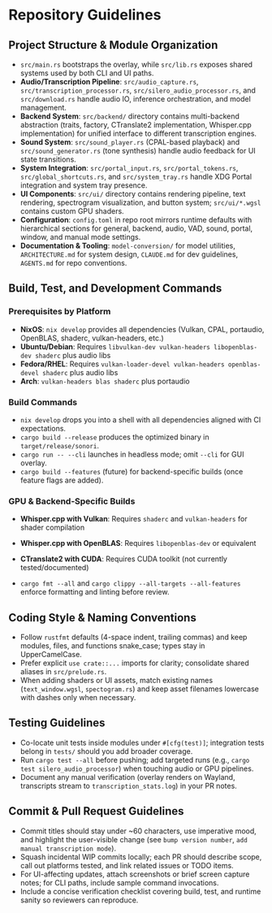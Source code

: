 # Repository Guidelines

## Project Structure & Module Organization
- `src/main.rs` bootstraps the overlay, while `src/lib.rs` exposes shared systems used by both CLI and UI paths.
- **Audio/Transcription Pipeline**: `src/audio_capture.rs`, `src/transcription_processor.rs`, `src/silero_audio_processor.rs`, and `src/download.rs` handle audio IO, inference orchestration, and model management.
- **Backend System**: `src/backend/` directory contains multi-backend abstraction (traits, factory, CTranslate2 implementation, Whisper.cpp implementation) for unified interface to different transcription engines.
- **Sound System**: `src/sound_player.rs` (CPAL-based playback) and `src/sound_generator.rs` (tone synthesis) handle audio feedback for UI state transitions.
- **System Integration**: `src/portal_input.rs`, `src/portal_tokens.rs`, `src/global_shortcuts.rs`, and `src/system_tray.rs` handle XDG Portal integration and system tray presence.
- **UI Components**: `src/ui/` directory contains rendering pipeline, text rendering, spectrogram visualization, and button system; `src/ui/*.wgsl` contains custom GPU shaders.
- **Configuration**: `config.toml` in repo root mirrors runtime defaults with hierarchical sections for general, backend, audio, VAD, sound, portal, window, and manual mode settings.
- **Documentation & Tooling**: `model-conversion/` for model utilities, `ARCHITECTURE.md` for system design, `CLAUDE.md` for dev guidelines, `AGENTS.md` for repo conventions.

## Build, Test, and Development Commands

### Prerequisites by Platform
- **NixOS**: `nix develop` provides all dependencies (Vulkan, CPAL, portaudio, OpenBLAS, shaderc, vulkan-headers, etc.)
- **Ubuntu/Debian**: Requires `libvulkan-dev vulkan-headers libopenblas-dev shaderc` plus audio libs
- **Fedora/RHEL**: Requires `vulkan-loader-devel vulkan-headers openblas-devel shaderc` plus audio libs
- **Arch**: `vulkan-headers blas shaderc` plus portaudio

### Build Commands
- `nix develop` drops you into a shell with all dependencies aligned with CI expectations.
- `cargo build --release` produces the optimized binary in `target/release/sonori`.
- `cargo run -- --cli` launches in headless mode; omit `--cli` for GUI overlay.
- `cargo build --features` (future) for backend-specific builds (once feature flags are added).

### GPU & Backend-Specific Builds
- **Whisper.cpp with Vulkan**: Requires `shaderc` and `vulkan-headers` for shader compilation
- **Whisper.cpp with OpenBLAS**: Requires `libopenblas-dev` or equivalent
- **CTranslate2 with CUDA**: Requires CUDA toolkit (not currently tested/documented)

- `cargo fmt --all` and `cargo clippy --all-targets --all-features` enforce formatting and linting before review.

## Coding Style & Naming Conventions
- Follow `rustfmt` defaults (4-space indent, trailing commas) and keep modules, files, and functions snake_case; types stay in UpperCamelCase.
- Prefer explicit `use crate::...` imports for clarity; consolidate shared aliases in `src/prelude.rs`.
- When adding shaders or UI assets, match existing names (`text_window.wgsl`, `spectogram.rs`) and keep asset filenames lowercase with dashes only when necessary.

## Testing Guidelines
- Co-locate unit tests inside modules under `#[cfg(test)]`; integration tests belong in `tests/` should you add broader coverage.
- Run `cargo test --all` before pushing; add targeted runs (e.g., `cargo test silero_audio_processor`) when touching audio or GPU pipelines.
- Document any manual verification (overlay renders on Wayland, transcripts stream to `transcription_stats.log`) in your PR notes.

## Commit & Pull Request Guidelines
- Commit titles should stay under ~60 characters, use imperative mood, and highlight the user-visible change (see `bump version number`, `add manual transcription mode`).
- Squash incidental WIP commits locally; each PR should describe scope, call out platforms tested, and link related issues or TODO items.
- For UI-affecting updates, attach screenshots or brief screen capture notes; for CLI paths, include sample command invocations.
- Include a concise verification checklist covering build, test, and runtime sanity so reviewers can reproduce.
